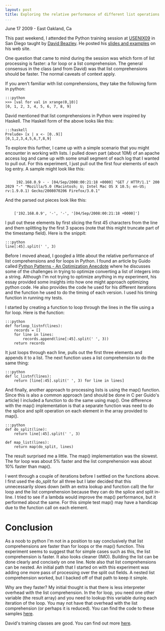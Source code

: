 ```yaml
---
layout: post
title: Exploring the relative performance of different list operations in Python
...
```


<p class="postmeta">June 17 2009 - East Oakland, Ca</p> 

This past weekend, I attended the Python training session at
[USENIX09](http://www.usenix.org/event/usenix09/) in San Diego taught by [David
Beazley](http://www.dabeaz.com/). He posted his [slides and
examples](http://www.dabeaz.com/usenix2009/pythonprog/) on his web site.

One question that came to mind during the session was which form of list
processing is faster: a for loop or a list comprehension. The general consensus
in the class (and from David) was that list comprehensions should be faster.
The normal caveats of context apply.

If you aren't familiar with list comprehensions, they take the following form
in python:

    :::python
    >>> [val for val in xrange(0,10)]
    [0, 1, 2, 3, 4, 5, 6, 7, 8, 9]
    
David mentioned that list comprehensions in Python were inspired
by Haskell. The Haskell form of the above looks like this:

    :::haskell
    Prelude> [x | x <- [0..9]]
    [0,1,2,3,4,5,6,7,8,9]
    
To explore this further, I came up with a simple scenario that you
might encounter in working with lists. I pulled down part (about
10M) of an apache access log and came up with some small segment
of each log that I wanted to pull out. For this experiment, I just
pull out the first four elements of each log entry. A sample might
look like this:

<code>
     192.168.0.9 - - [04/Sep/2008:00:21:18 +0000] "GET / HTTP/1.1" 200 2029 "-" "Mozilla/5.0 (Macintosh; U; Intel Mac OS X 10.5; en-US; rv:1.9.0.1) Gecko/2008070206 Firefox/3.0.1"
</code>

And the parsed out pieces look like this:

<code>
    ['192.168.0.9', '-', '-', '[04/Sep/2008:00:21:18 +0000]']
</code>

I pull out these elements by first slicing the first 45 characters from the
line and them splitting by the first 3 spaces (note that this might truncate
part of the timestamp field). Here is the snippit:

    :::python
    line[:45].split(' ', 3)
    
Before I moved ahead, I googled a little about the relative performance of list
comprehensions and for loops in Python. I found an article by Guido called
[Python Patterns - An Optimization
Anecdote](http://www.python.org/doc/essays/list2str/) where he discusses some
of the challenges in trying to optimize converting a list of integers into a
string. Although I'm not trying to optimize anything in my experiment, his
essay provided some insights into how one might approach optimizing python
code. He also provides the code he used for his different iterations and the
function he used to do the timing of each version. I used his timing function
in running my tests. 

I started by creating a function to loop through the lines in the file using a
for loop. Here is the function:

    :::python
    def forloop_listnf(lines):
        records = []
        for line in lines:
            records.append(line[:45].split(' ', 3))
        return records
    
It just loops through each line, pulls out the first three elements and
appends it to a list. The next function uses a list comprehension to do the
same thing:

    :::python
    def lc_listnf(lines):
        return [line[:45].split(' ', 3) for line in lines]

And finally, another approach to processing lists is using the map() function.
Since this is also a common approach (and should be done in C per Guido's
article) I included a function to do the same using map(). One difference with
the map() implementation is that a separate function was need to do the splice and split
operation on each element in the array provided to map(). 

    :::python
    def do_split(line):
        return line[:45].split(' ', 3)

    def map_list(lines):
        return map(do_split, lines)

The result surprised me a little. The map() implementation was the slowest. The
for loop was about 5% faster and the list comprehension was about 10% faster
than map().

I went through a couple of iterations before I settled on the
functions above.  I first used the do_split for all three but I
later decided that this unnecessarily slows down (with an extra
lookup and function call) the for loop and the list comprehension
because they can do the splice and split in-line. I tried to see if a lambda
would improve the map() performance, but it performed about the same. For this
simple test map() may have a handicap due to the function call on each element. 

 
# Conclusion
 
As a noob to python I'm not in a position to say conclusively that
list comprehensions are faster than for loops or the map() function.
This experiment seems to suggest that for simple cases such as this,
the list comprehension is faster.  It also looks cleaner (IMO). Building
the list can be done clearly and concisely on one line. Note also
that list comprehensions can be nested. An initial path that I
started on with this experiment was adding one more pass of processing
over the split out fields. A nested list comprehension worked, but
I backed off of that path to keep it simple.

Why are they faster? My initial thought is that there is less interpreter
overhead with the list comprehension. In the for loop, you need one other
variable (the result array) and you need to lookup this variable during each
iteration of the loop. You may not have that overhead with the list comprehension
(or perhaps it is reduced).  You can find the code to these samples
[here](http://damonsnyder.com/code/looptests.txt).


David's training classes are good. You can find out more
[here](http://www.dabeaz.com/training.html). 
